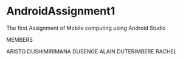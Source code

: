 # AndroidAssignment1
The first Assignment of Mobile computing using Android Studio

MEMBERS


ARISTO DUSHIMIRIMANA
DUSENGE ALAIN
DUTERIMBERE RACHEL

